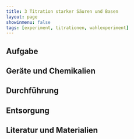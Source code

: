 ```yaml
---
title: 3 Titration starker Säuren und Basen
layout: page
showinmenu: false
tags: [experiment, titrationen, wahlexperiment]
---
```


## Aufgabe

## Geräte und Chemikalien

## Durchführung

## Entsorgung

## Literatur und Materialien
